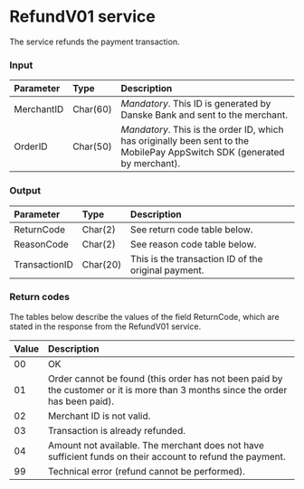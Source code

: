 # RefundV01 service #
The service refunds the payment transaction.

### Input ###
|Parameter|Type|Description|
|:--------|:---|:----------|
|MerchantID|Char(60)|_Mandatory_. This ID is generated by Danske Bank and sent to the merchant.|
|OrderID|Char(50)|_Mandatory_. This is the order ID, which has originally been sent to the MobilePay AppSwitch SDK (generated by merchant).|

### Output ###
|Parameter|Type|Description|
|:--------|:---|:----------|
|ReturnCode|Char(2)|See return code table below.|
|ReasonCode|Char(2)|See reason code table below.|
|TransactionID|Char(20)|This is the transaction ID of the original payment.|

### Return codes ###
The tables below describe the values of the field ReturnCode, which are stated in the response from the RefundV01 service.

|Value|Description|
|:----|:----------|
|00|OK|
|01|Order cannot be found (this order has not been paid by the customer or it is more than 3 months since the order has been paid).|
|02|Merchant ID is not valid.|
|03|Transaction is already refunded.|
|04|Amount not available. The merchant does not have sufficient funds on their account to refund the payment.|
|99|Technical error (refund cannot be performed).|